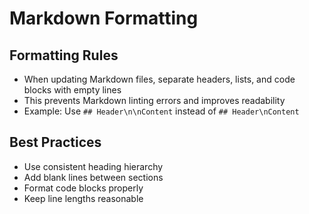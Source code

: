 # Markdown Formatting

## Formatting Rules

- When updating Markdown files, separate headers, lists, and code blocks with empty lines
- This prevents Markdown linting errors and improves readability
- Example: Use `## Header\n\nContent` instead of `## Header\nContent`

## Best Practices

- Use consistent heading hierarchy
- Add blank lines between sections
- Format code blocks properly
- Keep line lengths reasonable
